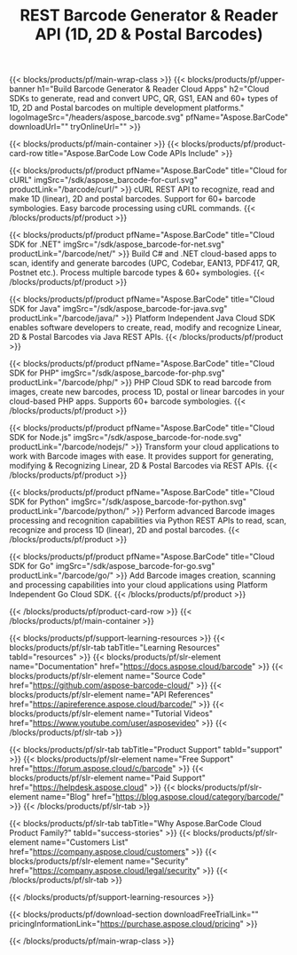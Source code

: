 ﻿---
title: REST Barcode Generator & Reader API (1D, 2D & Postal Barcodes) 
description: Cloud SDKs to generate, read and convert UPC, QR, GS1, EAN and 60+ types of 1D, 2D and Postal barcodes on multiple development platforms 
weight: 10
url: /family
---

{{< blocks/products/pf/main-wrap-class >}}
{{< blocks/products/pf/upper-banner h1="Build Barcode Generator & Reader Cloud Apps" h2="Cloud SDKs to generate, read and convert UPC, QR, GS1, EAN and 60+ types of 1D, 2D and Postal barcodes on multiple development platforms." logoImageSrc="/headers/aspose_barcode.svg" pfName="Aspose.BarCode" downloadUrl="" tryOnlineUrl="" >}}

{{< blocks/products/pf/main-container >}}
{{< blocks/products/pf/product-card-row title="Aspose.BarCode Low Code APIs Include" >}}

{{< blocks/products/pf/product pfName="Aspose.BarCode" title="Cloud for cURL" imgSrc="/sdk/aspose_barcode-for-curl.svg" productLink="/barcode/curl/" >}}
cURL REST API to recognize, read and make 1D (linear), 2D and postal barcodes. Support for 60+ barcode symbologies. Easy barcode processing using cURL commands.
{{< /blocks/products/pf/product >}}

{{< blocks/products/pf/product pfName="Aspose.BarCode" title="Cloud SDK for .NET" imgSrc="/sdk/aspose_barcode-for-net.svg" productLink="/barcode/net/" >}}
Build C# and .NET cloud-based apps to scan, identify and generate barcodes (UPC, Codebar, EAN13, PDF417, QR, Postnet etc.). Process multiple barcode types & 60+ symbologies.
{{< /blocks/products/pf/product >}}

{{< blocks/products/pf/product pfName="Aspose.BarCode" title="Cloud SDK for Java" imgSrc="/sdk/aspose_barcode-for-java.svg" productLink="/barcode/java/" >}}
Platform Independent Java Cloud SDK enables software developers to create, read, modify and recognize Linear, 2D & Postal Barcodes via Java REST APIs.
{{< /blocks/products/pf/product >}}

{{< blocks/products/pf/product pfName="Aspose.BarCode" title="Cloud SDK for PHP" imgSrc="/sdk/aspose_barcode-for-php.svg" productLink="/barcode/php/" >}}
PHP Cloud SDK to read barcode from images, create new barcodes, process 1D, postal or linear barcodes in your cloud-based PHP apps. Supports 60+ barcode symbologies.
{{< /blocks/products/pf/product >}}

{{< blocks/products/pf/product pfName="Aspose.BarCode" title="Cloud SDK for Node.js" imgSrc="/sdk/aspose_barcode-for-node.svg" productLink="/barcode/nodejs/" >}}
Transform your cloud applications to work with Barcode images with ease. It provides support for generating, modifying & Recognizing Linear, 2D & Postal Barcodes via REST APIs.
{{< /blocks/products/pf/product >}}

{{< blocks/products/pf/product pfName="Aspose.BarCode" title="Cloud SDK for Python" imgSrc="/sdk/aspose_barcode-for-python.svg" productLink="/barcode/python/" >}}
Perform advanced Barcode images processing and recognition capabilities via Python REST APIs to read, scan, recognize and process 1D (linear), 2D and postal barcodes.
{{< /blocks/products/pf/product >}}

{{< blocks/products/pf/product pfName="Aspose.BarCode" title="Cloud SDK for Go" imgSrc="/sdk/aspose_barcode-for-go.svg" productLink="/barcode/go/" >}}
Add Barcode images creation, scanning and processing capabilities into your cloud applications using Platform Independent Go Cloud SDK.
{{< /blocks/products/pf/product >}}

{{< /blocks/products/pf/product-card-row >}}
{{< /blocks/products/pf/main-container >}}

{{< blocks/products/pf/support-learning-resources >}}
{{< blocks/products/pf/slr-tab tabTitle="Learning Resources" tabId="resources" >}}
{{< blocks/products/pf/slr-element name="Documentation" href="https://docs.aspose.cloud/barcode" >}}
{{< blocks/products/pf/slr-element name="Source Code" href="https://github.com/aspose-barcode-cloud/" >}}
{{< blocks/products/pf/slr-element name="API References" href="https://apireference.aspose.cloud/barcode/" >}}
{{< blocks/products/pf/slr-element name="Tutorial Videos" href="https://www.youtube.com/user/asposevideo" >}}
{{< /blocks/products/pf/slr-tab >}}

{{< blocks/products/pf/slr-tab tabTitle="Product Support" tabId="support" >}}
{{< blocks/products/pf/slr-element name="Free Support" href="https://forum.aspose.cloud/c/barcode" >}}
{{< blocks/products/pf/slr-element name="Paid Support" href="https://helpdesk.aspose.cloud" >}}
{{< blocks/products/pf/slr-element name="Blog" href="https://blog.aspose.cloud/category/barcode/" >}}
{{< /blocks/products/pf/slr-tab >}}

{{< blocks/products/pf/slr-tab tabTitle="Why Aspose.BarCode Cloud Product Family?" tabId="success-stories" >}}
{{< blocks/products/pf/slr-element name="Customers List" href="https://company.aspose.cloud/customers" >}}
{{< blocks/products/pf/slr-element name="Security" href="https://company.aspose.cloud/legal/security" >}}
{{< /blocks/products/pf/slr-tab >}}

{{< /blocks/products/pf/support-learning-resources >}}

{{< blocks/products/pf/download-section downloadFreeTrialLink="" pricingInformationLink="https://purchase.aspose.cloud/pricing" >}}

{{< /blocks/products/pf/main-wrap-class >}}
